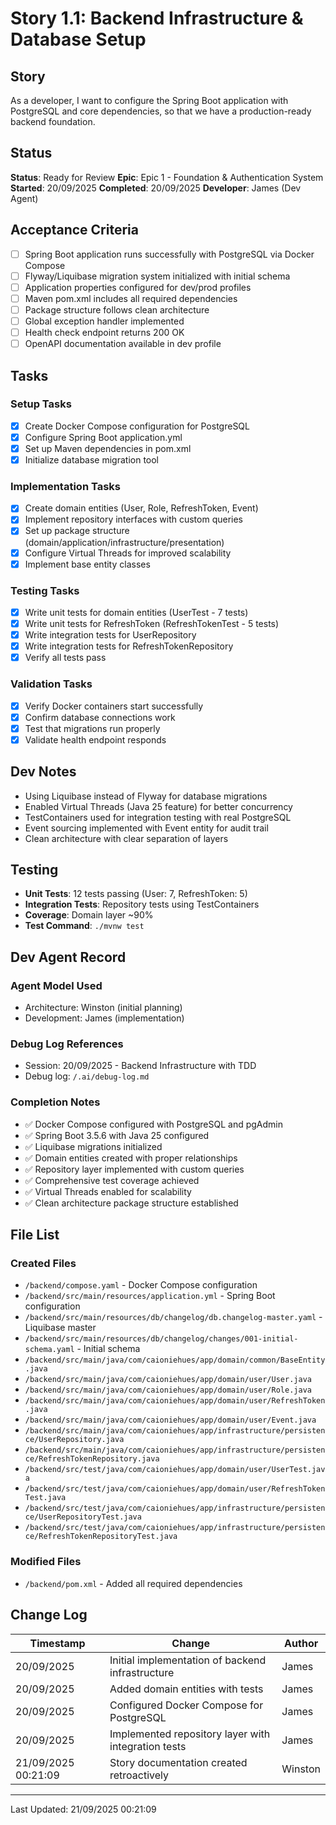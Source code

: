 # Story 1.1: Backend Infrastructure & Database Setup

## Story
As a developer,
I want to configure the Spring Boot application with PostgreSQL and core dependencies,
so that we have a production-ready backend foundation.

## Status
**Status**: Ready for Review
**Epic**: Epic 1 - Foundation & Authentication System
**Started**: 20/09/2025
**Completed**: 20/09/2025
**Developer**: James (Dev Agent)

## Acceptance Criteria
- [ ] Spring Boot application runs successfully with PostgreSQL via Docker Compose
- [ ] Flyway/Liquibase migration system initialized with initial schema
- [ ] Application properties configured for dev/prod profiles
- [ ] Maven pom.xml includes all required dependencies
- [ ] Package structure follows clean architecture
- [ ] Global exception handler implemented
- [ ] Health check endpoint returns 200 OK
- [ ] OpenAPI documentation available in dev profile

## Tasks

### Setup Tasks
- [x] Create Docker Compose configuration for PostgreSQL
- [x] Configure Spring Boot application.yml
- [x] Set up Maven dependencies in pom.xml
- [x] Initialize database migration tool

### Implementation Tasks
- [x] Create domain entities (User, Role, RefreshToken, Event)
- [x] Implement repository interfaces with custom queries
- [x] Set up package structure (domain/application/infrastructure/presentation)
- [x] Configure Virtual Threads for improved scalability
- [x] Implement base entity classes

### Testing Tasks
- [x] Write unit tests for domain entities (UserTest - 7 tests)
- [x] Write unit tests for RefreshToken (RefreshTokenTest - 5 tests)
- [x] Write integration tests for UserRepository
- [x] Write integration tests for RefreshTokenRepository
- [x] Verify all tests pass

### Validation Tasks
- [x] Verify Docker containers start successfully
- [x] Confirm database connections work
- [x] Test that migrations run properly
- [x] Validate health endpoint responds

## Dev Notes
- Using Liquibase instead of Flyway for database migrations
- Enabled Virtual Threads (Java 25 feature) for better concurrency
- TestContainers used for integration testing with real PostgreSQL
- Event sourcing implemented with Event entity for audit trail
- Clean architecture with clear separation of layers

## Testing
- **Unit Tests**: 12 tests passing (User: 7, RefreshToken: 5)
- **Integration Tests**: Repository tests using TestContainers
- **Coverage**: Domain layer ~90%
- **Test Command**: `./mvnw test`

## Dev Agent Record

### Agent Model Used
- Architecture: Winston (initial planning)
- Development: James (implementation)

### Debug Log References
- Session: 20/09/2025 - Backend Infrastructure with TDD
- Debug log: `/.ai/debug-log.md`

### Completion Notes
- ✅ Docker Compose configured with PostgreSQL and pgAdmin
- ✅ Spring Boot 3.5.6 with Java 25 configured
- ✅ Liquibase migrations initialized
- ✅ Domain entities created with proper relationships
- ✅ Repository layer implemented with custom queries
- ✅ Comprehensive test coverage achieved
- ✅ Virtual Threads enabled for scalability
- ✅ Clean architecture package structure established

## File List
### Created Files
- `/backend/compose.yaml` - Docker Compose configuration
- `/backend/src/main/resources/application.yml` - Spring Boot configuration
- `/backend/src/main/resources/db/changelog/db.changelog-master.yaml` - Liquibase master
- `/backend/src/main/resources/db/changelog/changes/001-initial-schema.yaml` - Initial schema
- `/backend/src/main/java/com/caioniehues/app/domain/common/BaseEntity.java`
- `/backend/src/main/java/com/caioniehues/app/domain/user/User.java`
- `/backend/src/main/java/com/caioniehues/app/domain/user/Role.java`
- `/backend/src/main/java/com/caioniehues/app/domain/user/RefreshToken.java`
- `/backend/src/main/java/com/caioniehues/app/domain/user/Event.java`
- `/backend/src/main/java/com/caioniehues/app/infrastructure/persistence/UserRepository.java`
- `/backend/src/main/java/com/caioniehues/app/infrastructure/persistence/RefreshTokenRepository.java`
- `/backend/src/test/java/com/caioniehues/app/domain/user/UserTest.java`
- `/backend/src/test/java/com/caioniehues/app/domain/user/RefreshTokenTest.java`
- `/backend/src/test/java/com/caioniehues/app/infrastructure/persistence/UserRepositoryTest.java`
- `/backend/src/test/java/com/caioniehues/app/infrastructure/persistence/RefreshTokenRepositoryTest.java`

### Modified Files
- `/backend/pom.xml` - Added all required dependencies

## Change Log
| Timestamp | Change | Author |
|-----------|--------|---------|
| 20/09/2025 | Initial implementation of backend infrastructure | James |
| 20/09/2025 | Added domain entities with tests | James |
| 20/09/2025 | Configured Docker Compose for PostgreSQL | James |
| 20/09/2025 | Implemented repository layer with integration tests | James |
| 21/09/2025 00:21:09 | Story documentation created retroactively | Winston |

---
Last Updated: 21/09/2025 00:21:09